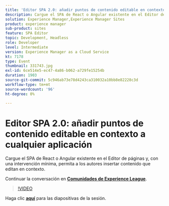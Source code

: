 ```yaml
---
title: 'Editor SPA 2.0: añadir puntos de contenido editable en contexto a cualquier aplicación'
description: Cargue el SPA de React o Angular existente en el Editor de páginas y, con una intervención mínima, permita a los autores insertar contenido que editan en contexto. Esta sesión se entregó como parte del evento de contenido de Adobe Developers Live.
solution: Experience Manager,Experience Manager Sites
product: experience manager
sub-product: sites
feature: SPA Editor
topic: Development, Headless
role: Developer
level: Intermediate
version: Experience Manager as a Cloud Service
kt: 7178
type: Event
thumbnail: 331743.jpg
exl-id: 6ce514e5-ec47-4a86-b062-a729fe15254b
duration: 1903
source-git-commit: 5c946ab73e78d4243ca310032a10bb8e82228c3d
workflow-type: tm+mt
source-wordcount: '96'
ht-degree: 0%

---
```


# Editor SPA 2.0: añadir puntos de contenido editable en contexto a cualquier aplicación

Cargue el SPA de React o Angular existente en el Editor de páginas y, con una intervención mínima, permita a los autores insertar contenido que editan en contexto.

Continuar la conversación en **[Comunidades de Experience League](https://adobe.ly/36Yd3v6)**.

>[!VIDEO](https://video.tv.adobe.com/v/331743/?quality=12&learn=on&hidetitle=true)

Haga clic **[aquí](/help/adobe-developers-live/assets/spa-editor-2-0.pdf)** para las diapositivas de la sesión.
